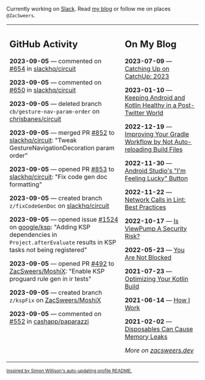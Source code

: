 Currently working on [Slack](https://slack.com/). Read [my blog](https://zacsweers.dev/) or follow me on places `@ZacSweers`.

<table><tr><td valign="top" width="60%">

## GitHub Activity
<!-- githubActivity starts -->
**2023-09-05** — commented on [#654](https://github.com/slackhq/circuit/pull/654#issuecomment-1707618914) in [slackhq/circuit](https://github.com/slackhq/circuit)

**2023-09-05** — commented on [#650](https://github.com/slackhq/circuit/issues/650#issuecomment-1707618333) in [slackhq/circuit](https://github.com/slackhq/circuit)

**2023-09-05** — deleted branch `cb/gesture-nav-param-order` on [chrisbanes/circuit](https://github.com/chrisbanes/circuit)

**2023-09-05** — merged PR [#852](https://github.com/slackhq/circuit/pull/852) to [slackhq/circuit](https://github.com/slackhq/circuit): "Tweak GestureNavigationDecoration param order"

**2023-09-05** — opened PR [#853](https://github.com/slackhq/circuit/pull/853) to [slackhq/circuit](https://github.com/slackhq/circuit): "Fix code gen doc formatting"

**2023-09-05** — created branch `z/fixCodeGenDoc` on [slackhq/circuit](https://github.com/slackhq/circuit)

**2023-09-05** — opened issue [#1524](https://github.com/google/ksp/issues/1524) on [google/ksp](https://github.com/google/ksp): "Adding KSP dependencies in `Project.afterEvaluate` results in KSP tasks not being registered"

**2023-09-05** — opened PR [#492](https://github.com/ZacSweers/MoshiX/pull/492) to [ZacSweers/MoshiX](https://github.com/ZacSweers/MoshiX): "Enable KSP proguard rule gen in ir tests"

**2023-09-05** — created branch `z/kspFix` on [ZacSweers/MoshiX](https://github.com/ZacSweers/MoshiX)

**2023-09-05** — commented on [#552](https://github.com/cashapp/paparazzi/issues/552#issuecomment-1707203990) in [cashapp/paparazzi](https://github.com/cashapp/paparazzi)
<!-- githubActivity ends -->
</td><td valign="top" width="40%">

## On My Blog
<!-- blog starts -->
**2023-07-09** — [Catching Up on CatchUp: 2023](https://www.zacsweers.dev/catching-up-on-catchup-2023/)

**2023-01-10** — [Keeping Android and Kotlin Healthy in a Post-Twitter World](https://www.zacsweers.dev/keeping-android-healthy/)

**2022-12-19** — [Improving Your Gradle Workflow by Not Auto-reloading Build Files](https://www.zacsweers.dev/improving-your-workflow-by-not-auto-reloading-build-files/)

**2022-11-30** — [Android Studio's "I'm Feeling Lucky" Button](https://www.zacsweers.dev/android-studios-im-feeling-lucky-button/)

**2022-11-22** — [Network Calls in Lint: Best Practices](https://www.zacsweers.dev/network-calls-in-lint-best-practices/)

**2022-10-17** — [Is ViewPump A Security Risk?](https://www.zacsweers.dev/is-viewpump-a-security-risk/)

**2022-05-23** — [You Are Not Blocked](https://www.zacsweers.dev/you-are-not-blocked/)

**2021-07-23** — [Optimizing Your Kotlin Build](https://www.zacsweers.dev/optimizing-your-kotlin-build/)

**2021-06-14** — [How I Work](https://www.zacsweers.dev/how-i-work/)

**2021-02-02** — [Disposables Can Cause Memory Leaks](https://www.zacsweers.dev/disposables-can-cause-memory-leaks/)
<!-- blog ends -->
_More on [zacsweers.dev](https://zacsweers.dev/)_
</td></tr></table>

<sub><a href="https://simonwillison.net/2020/Jul/10/self-updating-profile-readme/">Inspired by Simon Willison's auto-updating profile README.</a></sub>